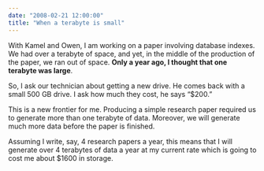 ```yaml
---
date: "2008-02-21 12:00:00"
title: "When a terabyte is small"
---
```




With Kamel and Owen, I am working on a paper involving database indexes. We had over a terabyte of space, and yet, in the middle of the production of the paper, we ran out of space. __Only a year ago, I thought that one terabyte was large__.

So, I ask our technician about getting a new drive. He comes back with a small 500 GB drive. I ask how much they cost, he says &ldquo;$200.&rdquo;

This is a new frontier for me. Producing a simple research paper required us to generate more than one terabyte of data. Moreover, we will generate much more data before the paper is finished.

Assuming I write, say, 4 research papers a year, this means that I will generate over 4 terabytes of data a year at my current rate which is going to cost me about $1600 in storage.

